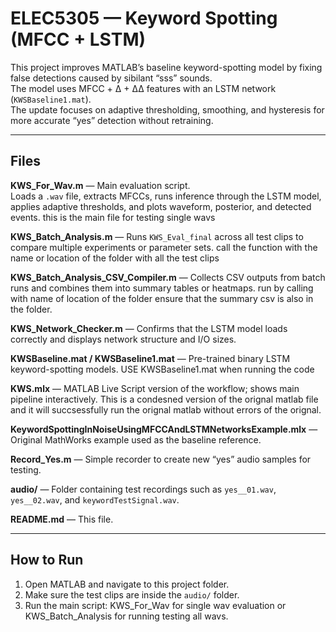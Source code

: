 # ELEC5305 — Keyword Spotting (MFCC + LSTM)

This project improves MATLAB’s baseline keyword-spotting model by fixing false detections caused by sibilant “sss” sounds.  
The model uses MFCC + Δ + ΔΔ features with an LSTM network (`KWSBaseline1.mat`).  
The update focuses on adaptive thresholding, smoothing, and hysteresis for more accurate “yes” detection without retraining.

---

## Files

**KWS_For_Wav.m** — Main evaluation script.  
Loads a `.wav` file, extracts MFCCs, runs inference through the LSTM model, applies adaptive thresholds, and plots waveform, posterior, and detected events. this is the main file for testing single wavs

**KWS_Batch_Analysis.m** — Runs `KWS_Eval_final` across all test clips to compare multiple experiments or parameter sets. call the function with the name or location of the folder with all the test clips

**KWS_Batch_Analysis_CSV_Compiler.m** — Collects CSV outputs from batch runs and combines them into summary tables or heatmaps. run by calling with name of location of the folder ensure that the summary csv is also in the folder.

**KWS_Network_Checker.m** — Confirms that the LSTM model loads correctly and displays network structure and I/O sizes.

**KWSBaseline.mat / KWSBaseline1.mat** — Pre-trained binary LSTM keyword-spotting models. USE KWSBaseline1.mat when running the code

**KWS.mlx** — MATLAB Live Script version of the workflow; shows main pipeline interactively. This is a condesned version of the orignal matlab file and it will succsessfully run the orignal matlab without errors of the orignal.

**KeywordSpottingInNoiseUsingMFCCAndLSTMNetworksExample.mlx** — Original MathWorks example used as the baseline reference.

**Record_Yes.m** — Simple recorder to create new “yes” audio samples for testing.

**audio/** — Folder containing test recordings such as `yes__01.wav`, `yes__02.wav`, and `keywordTestSignal.wav`.

**README.md** — This file.

---

## How to Run

1. Open MATLAB and navigate to this project folder.  
2. Make sure the test clips are inside the `audio/` folder.  
3. Run the main script:    KWS_For_Wav for single wav evaluation or KWS_Batch_Analysis for running testing all wavs.
